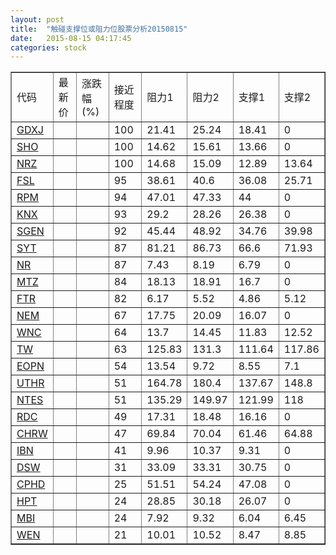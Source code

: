 ```yaml
---
layout: post
title:  "触碰支撑位或阻力位股票分析20150815"
date:   2015-08-15 04:17:45
categories: stock
---
```

<script type="text/javascript">
var stockList = []
stockList.push('gb_gdxj');
stockList.push('gb_sho');
stockList.push('gb_nrz');
stockList.push('gb_fsl');
stockList.push('gb_rpm');
stockList.push('gb_knx');
stockList.push('gb_sgen');
stockList.push('gb_syt');
stockList.push('gb_nr');
stockList.push('gb_mtz');
stockList.push('gb_ftr');
stockList.push('gb_nem');
stockList.push('gb_wnc');
stockList.push('gb_tw');
stockList.push('gb_eopn');
stockList.push('gb_uthr');
stockList.push('gb_ntes');
stockList.push('gb_rdc');
stockList.push('gb_chrw');
stockList.push('gb_ibn');
stockList.push('gb_dsw');
stockList.push('gb_cphd');
stockList.push('gb_hpt');
stockList.push('gb_mbi');
stockList.push('gb_wen');
</script>
<table border="1">
 <tr>
 <td>代码</td>
 <td>最新价</td>
 <td>涨跌幅(%)</td>
 <td>接近程度</td>
 <td>阻力1</td>
 <td>阻力2</td>
 <td>支撑1</td>
 <td>支撑2</td>
</tr>
  <tr id="gdxj" class="red">
  <td><a href="http://stock.finance.sina.com.cn/usstock/quotes/GDXJ.html" target="_blank">GDXJ</a></td><td></td><td></td><td>100</td><td>21.41</td><td>25.24</td><td>18.41</td><td>0</td></tr>
  <tr id="sho" class="red">
  <td><a href="http://stock.finance.sina.com.cn/usstock/quotes/SHO.html" target="_blank">SHO</a></td><td></td><td></td><td>100</td><td>14.62</td><td>15.61</td><td>13.66</td><td>0</td></tr>
  <tr id="nrz" class="red">
  <td><a href="http://stock.finance.sina.com.cn/usstock/quotes/NRZ.html" target="_blank">NRZ</a></td><td></td><td></td><td>100</td><td>14.68</td><td>15.09</td><td>12.89</td><td>13.64</td></tr>
  <tr id="fsl" class="red">
  <td><a href="http://stock.finance.sina.com.cn/usstock/quotes/FSL.html" target="_blank">FSL</a></td><td></td><td></td><td>95</td><td>38.61</td><td>40.6</td><td>36.08</td><td>25.71</td></tr>
  <tr id="rpm" class="red">
  <td><a href="http://stock.finance.sina.com.cn/usstock/quotes/RPM.html" target="_blank">RPM</a></td><td></td><td></td><td>94</td><td>47.01</td><td>47.33</td><td>44</td><td>0</td></tr>
  <tr id="knx" class="red">
  <td><a href="http://stock.finance.sina.com.cn/usstock/quotes/KNX.html" target="_blank">KNX</a></td><td></td><td></td><td>93</td><td>29.2</td><td>28.26</td><td>26.38</td><td>0</td></tr>
  <tr id="sgen" class="red">
  <td><a href="http://stock.finance.sina.com.cn/usstock/quotes/SGEN.html" target="_blank">SGEN</a></td><td></td><td></td><td>92</td><td>45.44</td><td>48.92</td><td>34.76</td><td>39.98</td></tr>
  <tr id="syt" class="red">
  <td><a href="http://stock.finance.sina.com.cn/usstock/quotes/SYT.html" target="_blank">SYT</a></td><td></td><td></td><td>87</td><td>81.21</td><td>86.73</td><td>66.6</td><td>71.93</td></tr>
  <tr id="nr" class="red">
  <td><a href="http://stock.finance.sina.com.cn/usstock/quotes/NR.html" target="_blank">NR</a></td><td></td><td></td><td>87</td><td>7.43</td><td>8.19</td><td>6.79</td><td>0</td></tr>
  <tr id="mtz" class="red">
  <td><a href="http://stock.finance.sina.com.cn/usstock/quotes/MTZ.html" target="_blank">MTZ</a></td><td></td><td></td><td>84</td><td>18.13</td><td>18.91</td><td>16.7</td><td>0</td></tr>
  <tr id="ftr" class="red">
  <td><a href="http://stock.finance.sina.com.cn/usstock/quotes/FTR.html" target="_blank">FTR</a></td><td></td><td></td><td>82</td><td>6.17</td><td>5.52</td><td>4.86</td><td>5.12</td></tr>
  <tr id="nem" class="red">
  <td><a href="http://stock.finance.sina.com.cn/usstock/quotes/NEM.html" target="_blank">NEM</a></td><td></td><td></td><td>67</td><td>17.75</td><td>20.09</td><td>16.07</td><td>0</td></tr>
  <tr id="wnc" class="red">
  <td><a href="http://stock.finance.sina.com.cn/usstock/quotes/WNC.html" target="_blank">WNC</a></td><td></td><td></td><td>64</td><td>13.7</td><td>14.45</td><td>11.83</td><td>12.52</td></tr>
  <tr id="tw" class="red">
  <td><a href="http://stock.finance.sina.com.cn/usstock/quotes/TW.html" target="_blank">TW</a></td><td></td><td></td><td>63</td><td>125.83</td><td>131.3</td><td>111.64</td><td>117.86</td></tr>
  <tr id="eopn" class="green">
  <td><a href="http://stock.finance.sina.com.cn/usstock/quotes/EOPN.html" target="_blank">EOPN</a></td><td></td><td></td><td>54</td><td>13.54</td><td>9.72</td><td>8.55</td><td>7.1</td></tr>
  <tr id="uthr" class="red">
  <td><a href="http://stock.finance.sina.com.cn/usstock/quotes/UTHR.html" target="_blank">UTHR</a></td><td></td><td></td><td>51</td><td>164.78</td><td>180.4</td><td>137.67</td><td>148.8</td></tr>
  <tr id="ntes" class="red">
  <td><a href="http://stock.finance.sina.com.cn/usstock/quotes/NTES.html" target="_blank">NTES</a></td><td></td><td></td><td>51</td><td>135.29</td><td>149.97</td><td>121.99</td><td>118</td></tr>
  <tr id="rdc" class="red">
  <td><a href="http://stock.finance.sina.com.cn/usstock/quotes/RDC.html" target="_blank">RDC</a></td><td></td><td></td><td>49</td><td>17.31</td><td>18.48</td><td>16.16</td><td>0</td></tr>
  <tr id="chrw" class="red">
  <td><a href="http://stock.finance.sina.com.cn/usstock/quotes/CHRW.html" target="_blank">CHRW</a></td><td></td><td></td><td>47</td><td>69.84</td><td>70.04</td><td>61.46</td><td>64.88</td></tr>
  <tr id="ibn" class="red">
  <td><a href="http://stock.finance.sina.com.cn/usstock/quotes/IBN.html" target="_blank">IBN</a></td><td></td><td></td><td>41</td><td>9.96</td><td>10.37</td><td>9.31</td><td>0</td></tr>
  <tr id="dsw" class="red">
  <td><a href="http://stock.finance.sina.com.cn/usstock/quotes/DSW.html" target="_blank">DSW</a></td><td></td><td></td><td>31</td><td>33.09</td><td>33.31</td><td>30.75</td><td>0</td></tr>
  <tr id="cphd" class="green">
  <td><a href="http://stock.finance.sina.com.cn/usstock/quotes/CPHD.html" target="_blank">CPHD</a></td><td></td><td></td><td>25</td><td>51.51</td><td>54.24</td><td>47.08</td><td>0</td></tr>
  <tr id="hpt" class="red">
  <td><a href="http://stock.finance.sina.com.cn/usstock/quotes/HPT.html" target="_blank">HPT</a></td><td></td><td></td><td>24</td><td>28.85</td><td>30.18</td><td>26.07</td><td>0</td></tr>
  <tr id="mbi" class="green">
  <td><a href="http://stock.finance.sina.com.cn/usstock/quotes/MBI.html" target="_blank">MBI</a></td><td></td><td></td><td>24</td><td>7.92</td><td>9.32</td><td>6.04</td><td>6.45</td></tr>
  <tr id="wen" class="red">
  <td><a href="http://stock.finance.sina.com.cn/usstock/quotes/WEN.html" target="_blank">WEN</a></td><td></td><td></td><td>21</td><td>10.01</td><td>10.52</td><td>8.47</td><td>8.85</td></tr>
</table>
